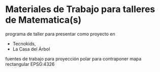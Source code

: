 Materiales de Trabajo para talleres de Matematica(s)
====================================================

programa de taller para presentar como proyecto en
* Tecnokids,  
* La Casa del Árbol


fuentes de trabajo para proyección polar
para contraponer mapa rectangular EPSG:4326

